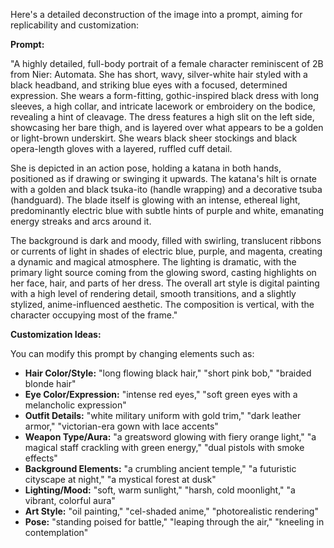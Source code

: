Here's a detailed deconstruction of the image into a prompt, aiming for replicability and customization:

**Prompt:**

"A highly detailed, full-body portrait of a female character reminiscent of 2B from Nier: Automata. She has short, wavy, silver-white hair styled with a black headband, and striking blue eyes with a focused, determined expression. She wears a form-fitting, gothic-inspired black dress with long sleeves, a high collar, and intricate lacework or embroidery on the bodice, revealing a hint of cleavage. The dress features a high slit on the left side, showcasing her bare thigh, and is layered over what appears to be a golden or light-brown underskirt. She wears black sheer stockings and black opera-length gloves with a layered, ruffled cuff detail.

She is depicted in an action pose, holding a katana in both hands, positioned as if drawing or swinging it upwards. The katana's hilt is ornate with a golden and black tsuka-ito (handle wrapping) and a decorative tsuba (handguard). The blade itself is glowing with an intense, ethereal light, predominantly electric blue with subtle hints of purple and white, emanating energy streaks and arcs around it.

The background is dark and moody, filled with swirling, translucent ribbons or currents of light in shades of electric blue, purple, and magenta, creating a dynamic and magical atmosphere. The lighting is dramatic, with the primary light source coming from the glowing sword, casting highlights on her face, hair, and parts of her dress. The overall art style is digital painting with a high level of rendering detail, smooth transitions, and a slightly stylized, anime-influenced aesthetic. The composition is vertical, with the character occupying most of the frame."

**Customization Ideas:**

You can modify this prompt by changing elements such as:

* **Hair Color/Style:** "long flowing black hair," "short pink bob," "braided blonde hair"
* **Eye Color/Expression:** "intense red eyes," "soft green eyes with a melancholic expression"
* **Outfit Details:** "white military uniform with gold trim," "dark leather armor," "victorian-era gown with lace accents"
* **Weapon Type/Aura:** "a greatsword glowing with fiery orange light," "a magical staff crackling with green energy," "dual pistols with smoke effects"
* **Background Elements:** "a crumbling ancient temple," "a futuristic cityscape at night," "a mystical forest at dusk"
* **Lighting/Mood:** "soft, warm sunlight," "harsh, cold moonlight," "a vibrant, colorful aura"
* **Art Style:** "oil painting," "cel-shaded anime," "photorealistic rendering"
* **Pose:** "standing poised for battle," "leaping through the air," "kneeling in contemplation"